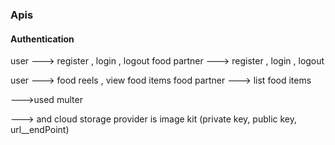 ### Apis

#### Authentication
user ---> register , login , logout
food partner ---> register , login , logout

user ---> food reels , view food items
food partner ---> list food items

--->used multer 

---> and cloud storage provider is image kit (private key, public key, url__endPoint)